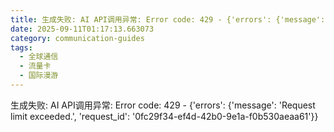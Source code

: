 ```yaml
---
title: 生成失败: AI API调用异常: Error code: 429 - {'errors': {'message': 'Request limit exceeded.', 'request_id': 'f838dfce-3c95-41e4-8604-14e3fceb9063'}}
date: 2025-09-11T01:17:13.663073
category: communication-guides
tags:
  - 全球通信
  - 流量卡
  - 国际漫游
---
```


生成失败: AI API调用异常: Error code: 429 - {'errors': {'message': 'Request limit exceeded.', 'request_id': '0fc29f34-ef4d-42b0-9e1a-f0b530aeaa61'}}